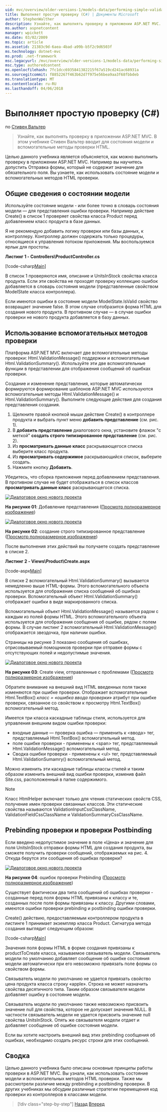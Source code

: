 ```yaml
---
uid: mvc/overview/older-versions-1/models-data/performing-simple-validation-cs
title: Выполняет простую проверку (C#) | Документы Microsoft
author: StephenWalther
description: Узнайте, как выполнять проверку в приложении ASP.NET MVC. В этом учебнике Стивен Вальтер вводит вы состояние модели и вспомогательный класс проверки HTML...
ms.author: aspnetcontent
manager: wpickett
ms.date: 03/02/2009
ms.topic: article
ms.assetid: 21383c9d-6aea-4bad-a99b-b5f2c9d6503f
ms.technology: dotnet-mvc
ms.prod: .net-framework
msc.legacyurl: /mvc/overview/older-versions-1/models-data/performing-simple-validation-cs
msc.type: authoredcontent
ms.openlocfilehash: 7fc1dcc6935841382215f67a519cd241ac68931a
ms.sourcegitcommit: f8852267f463b62d7f975e56bea9aa3f68fbbdeb
ms.translationtype: MT
ms.contentlocale: ru-RU
ms.lasthandoff: 04/06/2018
---
```

<a name="performing-simple-validation-c"></a>Выполняет простую проверку (C#)
====================
по [Стивен Вальтер](https://github.com/StephenWalther)

> Узнайте, как выполнять проверку в приложении ASP.NET MVC. В этом учебнике Стивен Вальтер вводит для состояния модели и вспомогательные методы проверки HTML.


Целью данного учебника является объясняется, как можно выполнить проверку в приложении ASP.NET MVC. Например вы научитесь допустить Отправка формы, который не содержит значение для обязательного поля. Вы узнаете, как использовать состояние модели и вспомогательных методов HTML проверки.

## <a name="understanding-model-state"></a>Общие сведения о состоянии модели

Используйте состояние модели - или более точно в словарь состояния модели — для представления ошибки проверки. Например действие Create() в список 1 проверяет свойства класса Product перед добавлением класс продукта в базе данных.


Я не рекомендую добавить логику проверки или базы данных, к контроллеру. Контроллер должен содержать только процедуры, относящиеся к управления потоком приложения. Мы воспользуемся ярлык для простоты.


**Листинг 1 - Controllers\ProductController.cs**

[!code-csharp[Main](performing-simple-validation-cs/samples/sample1.cs)]

В список 1 проверяются имя, описание и UnitsInStock свойства класса продукта. Если эти свойства не проходят проверку коллекцию ошибок добавляется в словарь состояния модели (представленные свойством ModelState класса контроллера).

Если имеются ошибки в состояние модели ModelState.IsValid свойство возвращает значение false. В этом случае отобразится форма HTML для создания нового продукта. В противном случае — в случае ошибки проверки не нового продукта добавляется в базу данных.

## <a name="using-the-validation-helpers"></a>Использование вспомогательных методов проверки

Платформа ASP.NET MVC включает две вспомогательные методы проверки: Html.ValidationMessage() поддержки и вспомогательные Html.ValidationSummary(). Используйте эти две вспомогательные функции в представлении для отображения сообщений об ошибках проверки.

Создание и изменение представления, которые автоматически формируются формирование шаблонов ASP.NET MVC используются вспомогательные методы Html.ValidationMessage() и Html.ValidationSummary(). Выполните следующие действия для создания представления создания.

1. Щелкните правой кнопкой мыши действие Create() в контроллере продукта и выбрать пункт меню **добавить представление** (см. рис. 1).
2. В **добавить представление** диалогового окна, установите флажок "с меткой" **создать строго типизированное представление** (см. рис. 2).
3. Из **просматривать данные класс** раскрывающегося списка выберите класс продукта.
4. Из **просматривать содержимое** раскрывающийся список, выберите создать.
5. Нажмите кнопку **Добавить**.


Убедитесь, что сборка приложения перед добавлением представления. В противном случае не будет отображаться в список классов **просматривать данные класс** раскрывающегося списка.


[![Диалоговое окно нового проекта](performing-simple-validation-cs/_static/image1.jpg)](performing-simple-validation-cs/_static/image1.png)

**На рисунке 01**: Добавление представления ([Просмотр полноразмерное изображение](performing-simple-validation-cs/_static/image2.png))


[![Диалоговое окно нового проекта](performing-simple-validation-cs/_static/image2.jpg)](performing-simple-validation-cs/_static/image3.png)

**На рисунке 02**: создание строго типизированное представление ([Просмотр полноразмерное изображение](performing-simple-validation-cs/_static/image4.png))


После выполнения этих действий вы получаете создать представление в списке 2.

**Листинг 2 - Views\Product\Create.aspx**

[!code-aspx[Main](performing-simple-validation-cs/samples/sample2.aspx)]

В списке 2 вспомогательный Html.ValidationSummary() вызывается немедленно выше HTML-формы. Этого вспомогательного объекта используется для отображения списка сообщений об ошибках проверки. Вспомогательный объект Html.ValidationSummary() отображает ошибки в виде маркированного списка.

Вспомогательный объект Html.ValidationMessage() называется радом с каждым из полей формы HTML. Этого вспомогательного объекта используется для отображения сообщения об ошибке, рядом с полем формы. В случае листинг 2 вспомогательный Html.ValidationMessage() отображается звездочка, при наличии ошибки.

Страницы на рисунке 3 показано сообщения об ошибках, отрисовываемый помощников проверки при отправке формы с отсутствующих полей и недопустимые значения.


[![Диалоговое окно нового проекта](performing-simple-validation-cs/_static/image3.jpg)](performing-simple-validation-cs/_static/image5.png)

**На рисунке 03**: Create view, отправленные с проблемами ([Просмотр полноразмерное изображение](performing-simple-validation-cs/_static/image6.png))


Обратите внимание на внешний вид HTML введенных поля также изменяются при ошибке проверки. Отображает вспомогательные Html.TextBox() *класс = «ошибка ввода проверки»* атрибут при ошибке проверки, связанное со свойством к просмотру Html.TextBox() вспомогательный метод.

Имеется три класса каскадные таблицы стиля, используется для управления внешним видом ошибки проверки:

- входные данные — проверка ошибка — применить к &lt;ввода&gt; тег, представляемый Html.TextBox() вспомогательный метод.
- поле ошибке проверки - применены к &lt;span&gt; тег, представляемый Html.ValidationMessage() вспомогательный метод.
- Сводка ошибки проверки - применены к &lt;ul&gt; тег, представляемый Html.ValidationSumamry() вспомогательный метод.

Можно изменить эти каскадные таблицы классы стилей и таким образом изменить внешний вид ошибки проверки, изменив файл Site.css, расположенный в папке содержимого.

> [!NOTE] 
> 
> Класс HtmlHelper включает только для чтения статических свойств CSS, получение имен проверки связанных классов. Эти статические свойства называются ValidationInputCssClassName, ValidationFieldCssClassName и ValidationSummaryCssClassName.


## <a name="prebinding-validation-and-postbinding-validation"></a>Prebinding проверки и проверки Postbinding

Если введено недопустимое значение в поле «Цена» и значение для поля UnitsInStock отправки формы HTML для создания продукта, вы сможете получить проверки сообщений, отображаемых на рис. 4. Откуда берутся эти сообщения об ошибках проверки?


[![Диалоговое окно нового проекта](performing-simple-validation-cs/_static/image4.jpg)](performing-simple-validation-cs/_static/image7.png)

**На рисунке 04**: ошибок проверки Prebinding ([Просмотр полноразмерное изображение](performing-simple-validation-cs/_static/image8.png))


Существует фактически два типа сообщений об ошибках проверки - созданные перед поля формы HTML привязаны к классу и те, созданных после поля формы привязаны к классу. Другими словами, имеются ошибки проверки prebinding и postbinding ошибки проверки.

Create() действию, предоставляемым контроллером продукта в листинге 1 принимает экземпляр класса Product. Сигнатура метода создания выглядит следующим образом:

[!code-csharp[Main](performing-simple-validation-cs/samples/sample3.cs)]

Значения поля формы HTML в форме создания привязаны к productToCreate класса, называемое связыватель модели. Связыватель модели по умолчанию добавляет сообщение об ошибке состояния модели автоматически при его невозможно привязать поле формы со свойством формы.

Связыватель модели по умолчанию не удается привязать свойство цена продукта класса строку «apple». Строка не может назначить свойства десятичного типа. Таким образом связывателя модели добавляет ошибку в состояние модели.

Связыватель модели по умолчанию также невозможно присвоить значение null для свойства, которое не допускает значения NULL. В частности связыватель модели не удается присвоить значение null свойства UnitsInStock. Опять же связывателя модели отдает и добавляет сообщение об ошибке состояния модели.

Если вы хотите настроить внешний вид этих prebinding сообщения об ошибках, необходимо создать ресурс строки для этих сообщений.

## <a name="summary"></a>Сводка

Целью данного учебника было описаны основные принципы работы проверки в ASP.NET MVC. Вы узнали, как использовать состояние модели и вспомогательных методов HTML проверки. Также мы рассмотрели различие между prebinding и postbinding проверки. В других учебниках мы обсудим различные стратегии перемещения код проверки из контроллеров в классами модели.

> [!div class="step-by-step"]
> [Назад](displaying-a-table-of-database-data-cs.md)
> [Вперед](validating-with-the-idataerrorinfo-interface-cs.md)
